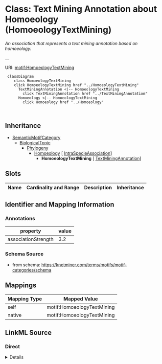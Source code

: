 

# Class: Text Mining Annotation about Homoeology (HomoeologyTextMining) 


_An association that represents a text mining annotation based on homoeology._

__





URI: [motif:HomoeologyTextMining](https://knetminer.com/terms/motifs/motif-categories/HomoeologyTextMining)






```mermaid
 classDiagram
    class HomoeologyTextMining
    click HomoeologyTextMining href "../HomoeologyTextMining"
      TextMiningAnnotation <|-- HomoeologyTextMining
        click TextMiningAnnotation href "../TextMiningAnnotation"
      Homoeology <|-- HomoeologyTextMining
        click Homoeology href "../Homoeology"
      
      
```





## Inheritance
* [SemanticMotifCategory](SemanticMotifCategory.md)
    * [BiologicalTopic](BiologicalTopic.md)
        * [Phylogeny](Phylogeny.md)
            * [Homoeology](Homoeology.md) [ [IntraSpecieAssociation](IntraSpecieAssociation.md)]
                * **HomoeologyTextMining** [ [TextMiningAnnotation](TextMiningAnnotation.md)]



## Slots

| Name | Cardinality and Range | Description | Inheritance |
| ---  | --- | --- | --- |









## Identifier and Mapping Information





### Annotations

| property | value |
| --- | --- |
| associationStrength | 3.2 |




### Schema Source


* from schema: https://knetminer.com/terms/motifs/motif-categories/schema




## Mappings

| Mapping Type | Mapped Value |
| ---  | ---  |
| self | motif:HomoeologyTextMining |
| native | motif:HomoeologyTextMining |







## LinkML Source

<!-- TODO: investigate https://stackoverflow.com/questions/37606292/how-to-create-tabbed-code-blocks-in-mkdocs-or-sphinx -->

### Direct

<details>
```yaml
name: HomoeologyTextMining
annotations:
  associationStrength:
    tag: associationStrength
    value: 3.2
description: 'An association that represents a text mining annotation based on homoeology.

  '
title: Text Mining Annotation about Homoeology
notes:
- 'original category: 3.6'
from_schema: https://knetminer.com/terms/motifs/motif-categories/schema
is_a: Homoeology
mixins:
- TextMiningAnnotation

```
</details>

### Induced

<details>
```yaml
name: HomoeologyTextMining
annotations:
  associationStrength:
    tag: associationStrength
    value: 3.2
description: 'An association that represents a text mining annotation based on homoeology.

  '
title: Text Mining Annotation about Homoeology
notes:
- 'original category: 3.6'
from_schema: https://knetminer.com/terms/motifs/motif-categories/schema
is_a: Homoeology
mixins:
- TextMiningAnnotation

```
</details>